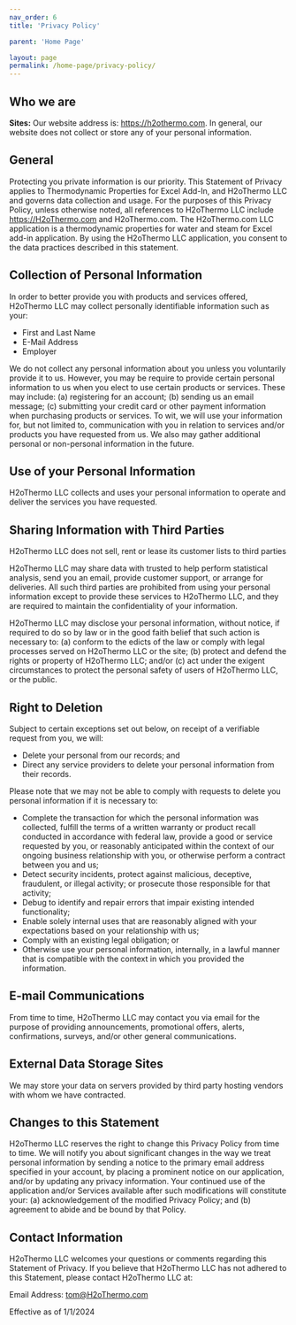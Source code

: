 ```yaml
---
nav_order: 6
title: 'Privacy Policy'

parent: 'Home Page'

layout: page
permalink: /home-page/privacy-policy/
---
```


## Who we are

**Sites:** Our website address is: https://h2othermo.com. In general, our website does not collect or store any of your personal information.

## General

Protecting you private information is our priority. This Statement of Privacy applies to Thermodynamic Properties for Excel Add-In, and H2oThermo LLC and governs data collection and usage. For the purposes of this Privacy Policy, unless otherwise noted, all references to H2oThermo LLC include https://H2oThermo.com and H2oThermo.com. The H2oThermo.com LLC application is a thermodynamic properties for water and steam for Excel add-in application. By using the H2oThermo LLC application, you consent to the data practices described in this statement.

## Collection of Personal Information

In order to better provide you with products and services offered, H2oThermo LLC may collect personally identifiable information such as your:

- First and Last Name
- E-Mail Address
- Employer

We do not collect any personal information about you unless you voluntarily provide it to us. However, you may be require to provide certain personal information to us when you elect to use certain products or services. These may include: (a) registering for an account; (b) sending us an email message; (c) submitting your credit card or other payment information when purchasing products or services. To wit, we will use your information for, but not limited to, communication with you in relation to services and/or products you have requested from us. We also may gather additional personal or non-personal information in the future.

## Use of your Personal Information

H2oThermo LLC collects and uses your personal information to operate and deliver the services you have requested.

## Sharing Information with Third Parties

H2oThermo LLC does not sell, rent or lease its customer lists to third parties

H2oThermo LLC may share data with trusted to help perform statistical analysis, send you an email, provide customer support, or arrange for deliveries. All such third parties are prohibited from using your personal information except to provide these services to H2oThermo LLC, and they are required to maintain the confidentiality of your information.

H2oThermo LLC may disclose your personal information, without notice, if required to do so by law or in the good faith belief that such action is necessary to: (a) conform to the edicts of the law or comply with legal processes served on H2oThermo LLC or the site; (b) protect and defend the rights or property of H2oThermo LLC; and/or (c) act under the exigent circumstances to protect the personal safety of users of H2oThermo LLC, or the public.

## Right to Deletion

Subject to certain exceptions set out below, on receipt of a verifiable request from you, we will:

- Delete your personal from our records; and
- Direct any service providers to delete your personal information from their records.

Please note that we may not be able to comply with requests to delete you personal information if it is necessary to:

- Complete the transaction for which the personal information was collected, fulfill the terms of a written warranty or product recall conducted in accordance with federal law, provide a good or service requested by you, or reasonably anticipated within the context of our ongoing business relationship with you, or otherwise perform a contract between you and us;
- Detect security incidents, protect against malicious, deceptive, fraudulent, or illegal activity; or prosecute those responsible for that activity;
- Debug to identify and repair errors that impair existing intended functionality;
- Enable solely internal uses that are reasonably aligned with your expectations based on your relationship with us;
- Comply with an existing legal obligation; or
- Otherwise use your personal information, internally, in a lawful manner that is compatible with the context in which you provided the information.

## E-mail Communications

From time to time, H2oThermo LLC may contact you via email for the purpose of providing announcements, promotional offers, alerts, confirmations, surveys, and/or other general communications.

## External Data Storage Sites

We may store your data on servers provided by third party hosting vendors with whom we have contracted.

## Changes to this Statement

H2oThermo LLC reserves the right to change this Privacy Policy from time to time. We will notify you about significant changes in the way we treat personal information by sending a notice to the primary email address specified in your account, by placing a prominent notice on our application, and/or by updating any privacy information. Your continued use of the application and/or Services available after such modifications will constitute your: (a) acknowledgement of the modified Privacy Policy; and (b) agreement to abide and be bound by that Policy.

## Contact Information

H2oThermo LLC welcomes your questions or comments regarding this Statement of Privacy. If you believe that H2oThermo LLC has not adhered to this Statement, please contact H2oThermo LLC at:

Email Address: tom@H2oThermo.com

Effective as of 1/1/2024